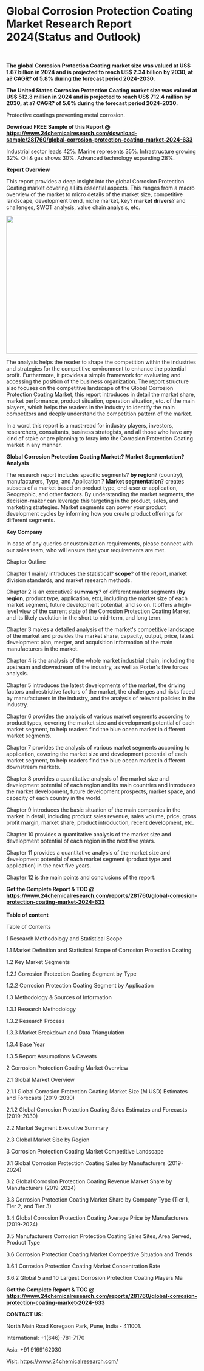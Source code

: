 <h1>Global Corrosion Protection Coating Market Research Report 2024(Status and Outlook)</h1><br/><p><strong>The global Corrosion Protection Coating market size was valued at US$ 1.67 billion in 2024 and is projected to reach US$ 2.34 billion by 2030, at a? <strong>CAGR</strong>? of 5.8% during the forecast period 2024-2030.</strong></p><p><strong>The United States Corrosion Protection Coating market size was valued at US$ 512.3 million in 2024 and is projected to reach US$ 712.4 million by 2030, at a? <strong>CAGR</strong>? of 5.6% during the forecast period 2024-2030.</strong></p><p>Protective coatings preventing metal corrosion.</p><div><b>Download FREE Sample of this Report @ <a href="https://www.24chemicalresearch.com/download-sample/281760/global-corrosion-protection-coating-market-2024-633">https://www.24chemicalresearch.com/download-sample/281760/global-corrosion-protection-coating-market-2024-633</a></b></div><p>Industrial sector leads 42%. Marine represents 35%. Infrastructure growing 32%. Oil & gas shows 30%. Advanced technology expanding 28%.</p><p><strong>Report Overview</strong></p><p>This report provides a deep insight into the global Corrosion Protection Coating market covering all its essential aspects. This ranges from a macro overview of the market to micro details of the market size, competitive landscape, development trend, niche market, key? <strong>market drivers</strong>? and challenges, SWOT analysis, value chain analysis, etc.</p><p><img alt="" src="https://24chemicalresearch.com/assets/report-images/CorrosionProtectionCoatingMarket.png" style="height:363px; width:731px"></p><p>The analysis helps the reader to shape the competition within the industries and strategies for the competitive environment to enhance the potential profit. Furthermore, it provides a simple framework for evaluating and accessing the position of the business organization. The report structure also focuses on the competitive landscape of the Global Corrosion Protection Coating Market, this report introduces in detail the market share, market performance, product situation, operation situation, etc. of the main players, which helps the readers in the industry to identify the main competitors and deeply understand the competition pattern of the market.</p><p>In a word, this report is a must-read for industry players, investors, researchers, consultants, business strategists, and all those who have any kind of stake or are planning to foray into the Corrosion Protection Coating market in any manner.</p><p><strong>Global Corrosion Protection Coating Market:? Market Segmentation? Analysis</strong></p><p>The research report includes specific segments? <strong>by region</strong>? (country), manufacturers, Type, and Application.? <strong>Market segmentation</strong>? creates subsets of a market based on product type, end-user or application, Geographic, and other factors. By understanding the market segments, the decision-maker can leverage this targeting in the product, sales, and marketing strategies. Market segments can power your product development cycles by informing how you create product offerings for different segments.</p><p><strong>Key Company</strong></p><p>In case of any queries or customization requirements, please connect with our sales team, who will ensure that your requirements are met.</p><p>Chapter Outline</p><p>Chapter 1 mainly introduces the statistical? <strong><strong>scope</strong></strong>? of the report, market division standards, and market research methods.</p><p>Chapter 2 is an executive? <strong><strong>summary</strong></strong>? of different market segments (<strong>by region</strong>, product type, application, etc), including the market size of each market segment, future development potential, and so on. It offers a high-level view of the current state of the Corrosion Protection Coating Market and its likely evolution in the short to mid-term, and long term.</p><p>Chapter 3 makes a detailed analysis of the market's competitive landscape of the market and provides the market share, capacity, output, price, latest development plan, merger, and acquisition information of the main manufacturers in the market.</p><p>Chapter 4 is the analysis of the whole market industrial chain, including the upstream and downstream of the industry, as well as Porter's five forces analysis.</p><p>Chapter 5 introduces the latest developments of the market, the driving factors and restrictive factors of the market, the challenges and risks faced by manufacturers in the industry, and the analysis of relevant policies in the industry.</p><p>Chapter 6 provides the analysis of various market segments according to product types, covering the market size and development potential of each market segment, to help readers find the blue ocean market in different market segments.</p><p>Chapter 7 provides the analysis of various market segments according to application, covering the market size and development potential of each market segment, to help readers find the blue ocean market in different downstream markets.</p><p>Chapter 8 provides a quantitative analysis of the market size and development potential of each region and its main countries and introduces the market development, future development prospects, market space, and capacity of each country in the world.</p><p>Chapter 9 introduces the basic situation of the main companies in the market in detail, including product sales revenue, sales volume, price, gross profit margin, market share, product introduction, recent development, etc.</p><p>Chapter 10 provides a quantitative analysis of the market size and development potential of each region in the next five years.</p><p>Chapter 11 provides a quantitative analysis of the market size and development potential of each market segment (product type and application) in the next five years.</p><p>Chapter 12 is the main points and conclusions of the report.</p><div><b>Get the Complete Report & TOC @ <a href="https://www.24chemicalresearch.com/reports/281760/global-corrosion-protection-coating-market-2024-633">https://www.24chemicalresearch.com/reports/281760/global-corrosion-protection-coating-market-2024-633</a></b></div><br><b>Table of content</b><p>Table of Contents<br />
 
  1 Research Methodology and Statistical Scope<br />
 
  1.1 Market Definition and Statistical Scope of Corrosion Protection Coating<br />
 
  1.2 Key Market Segments<br />
 
  1.2.1 Corrosion Protection Coating Segment by Type<br />
 
  1.2.2 Corrosion Protection Coating Segment by Application<br />
 
  1.3 Methodology & Sources of Information<br />
 
  1.3.1 Research Methodology<br />
 
  1.3.2 Research Process<br />
 
  1.3.3 Market Breakdown and Data Triangulation<br />
 
  1.3.4 Base Year<br />
 
  1.3.5 Report Assumptions & Caveats<br />
 
  2 Corrosion Protection Coating Market Overview<br />
 
  2.1 Global Market Overview<br />
 
  2.1.1 Global Corrosion Protection Coating Market Size (M USD) Estimates and Forecasts (2019-2030)<br />
 
  2.1.2 Global Corrosion Protection Coating Sales Estimates and Forecasts (2019-2030)<br />
 
  2.2 Market Segment Executive Summary<br />
 
  2.3 Global Market Size by Region<br />
 
  3 Corrosion Protection Coating Market Competitive Landscape<br />
 
  3.1 Global Corrosion Protection Coating Sales by Manufacturers (2019-2024)<br />
 
  3.2 Global Corrosion Protection Coating Revenue Market Share by Manufacturers (2019-2024)<br />
 
  3.3 Corrosion Protection Coating Market Share by Company Type (Tier 1, Tier 2, and Tier 3)<br />
 
  3.4 Global Corrosion Protection Coating Average Price by Manufacturers (2019-2024)<br />
 
  3.5 Manufacturers Corrosion Protection Coating Sales Sites, Area Served, Product Type<br />
 
  3.6 Corrosion Protection Coating Market Competitive Situation and Trends<br />
 
  3.6.1 Corrosion Protection Coating Market Concentration Rate<br />
 
  3.6.2 Global 5 and 10 Largest Corrosion Protection Coating Players Ma<br><div><b>Get the Complete Report & TOC @ <a href="https://www.24chemicalresearch.com/reports/281760/global-corrosion-protection-coating-market-2024-633">https://www.24chemicalresearch.com/reports/281760/global-corrosion-protection-coating-market-2024-633</a></b></div></p>
 
 <b>CONTACT US:</b><br>
 
 North Main Road Koregaon Park, Pune, India - 411001.<br/>
 
 International: +1(646)-781-7170<br/>
 
 Asia: +91 9169162030<br/>
 
 Visit: <a href="https://www.24chemicalresearch.com/">https://www.24chemicalresearch.com/</a>
 
 <br>